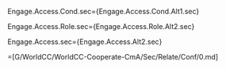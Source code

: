 Engage.Access.Cond.sec={Engage.Access.Cond.Alt1.sec}

Engage.Access.Role.sec={Engage.Access.Role.Alt2.sec}

Engage.Access.sec={Engage.Access.Alt2.sec}

=[G/WorldCC/WorldCC-Cooperate-CmA/Sec/Relate/Conf/0.md]

